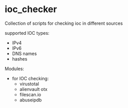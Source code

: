 # ioc_checker
Collection of scripts for checking ioc in different sources

supported IOC types:
* IPv4
* IPv6
* DNS names
* hashes

Modules:
* for IOC checking:
  * virustotal
  * alienvault otx
  * filescan.io
  * abuseipdb